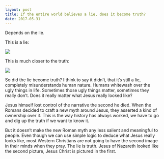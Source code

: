 ```yaml
---
layout: post
title: If the entire world believes a lie, does it become truth?
date: 2017-05-31
---
```


<p>Depends on the lie.</p><p>This is a lie:</p><img src="https://qph.fs.quoracdn.net/main-qimg-6ef7b0f6037da6260592f5bfba6b17fc.webp"><p>This is much closer to the truth:</p><img src="https://qph.fs.quoracdn.net/main-qimg-f5fb6eec0a6d4afa44e49c50bdbd1ff9.webp"><p>So did the lie become truth? I think to say it didn’t, that it’s still a lie, completely misunderstands human nature. Humans whitewash over the ugly things in life. Sometimes those ugly things matter, sometimes they really don’t. Does it really matter what Jesus really looked like?</p><p>Jesus himself lost control of the narrative the second he died. When the Romans decided to craft a new myth around Jesus, they asserted a kind of ownership over it. This is the way history has always worked, we have to go and dig up the truth if we want to know it.</p><p>But it doesn’t make the new Roman myth any less salient and meaningful to people. Even though we can use simple logic to deduce what Jesus really looks like, most Western Christians are not going to have the second image in their minds when they pray. The lie is truth. Jesus of Nazareth looked like the second picture, Jesus Christ is pictured in the first.</p>
